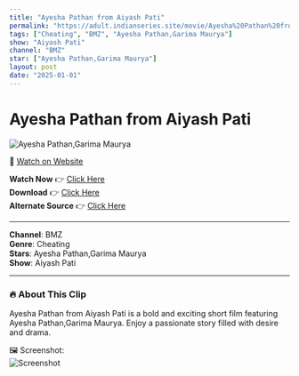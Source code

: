 ```yaml
---
title: "Ayesha Pathan from Aiyash Pati"
permalink: "https://adult.indianseries.site/movie/Ayesha%20Pathan%20from%20Aiyash%20Pati"
tags: ["Cheating", "BMZ", "Ayesha Pathan,Garima Maurya"]
show: "Aiyash Pati"
channel: "BMZ"
star: ["Ayesha Pathan,Garima Maurya"]
layout: post
date: "2025-01-01"
---
```


# Ayesha Pathan from Aiyash Pati

![Ayesha Pathan,Garima Maurya](https://shorts.desisins.com/wp-content/uploads/2023/05/Ayesha-Pathan-Aiyash-Pati-BMZ-shorts.desisins.com_.jpg)

🔗 [Watch on Website](https://adult.indianseries.site/movie/Ayesha%20Pathan%20from%20Aiyash%20Pati)

**Watch Now** 👉 [Click Here](https://adult.indianseries.site/movie/Ayesha%20Pathan%20from%20Aiyash%20Pati)  
**Download** 👉 [Click Here](https://adult.indianseries.site/movie/Ayesha%20Pathan%20from%20Aiyash%20Pati)  
**Alternate Source** 👉 [Click Here](https://adult.indianseries.site/movie/Ayesha%20Pathan%20from%20Aiyash%20Pati)

---

**Channel**: BMZ  
**Genre**: Cheating  
**Stars**: Ayesha Pathan,Garima Maurya  
**Show**: Aiyash Pati

---

### 🔥 About This Clip

Ayesha Pathan from Aiyash Pati is a bold and exciting short film featuring Ayesha Pathan,Garima Maurya. Enjoy a passionate story filled with desire and drama.
 
🖼️ Screenshot:  
![Screenshot](https://shorts.desisins.com/wp-content/uploads/2023/05/Ayesha-Pathan-Aiyash-Pati-BMZ-shorts.desisins.com_.jpg)
